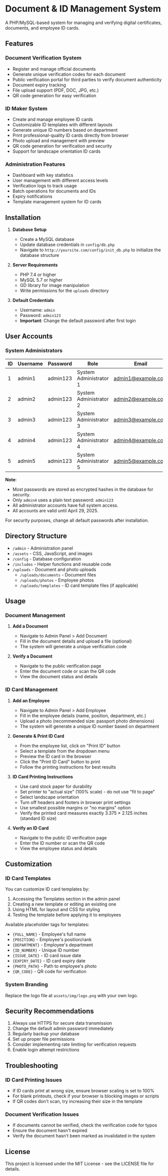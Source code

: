 # Document & ID Management System

A PHP/MySQL-based system for managing and verifying digital certificates, documents, and employee ID cards.

## Features

### Document Verification System
- Register and manage official documents
- Generate unique verification codes for each document
- Public verification portal for third parties to verify document authenticity
- Document expiry tracking
- File upload support (PDF, DOC, JPG, etc.)
- QR code generation for easy verification

### ID Maker System
- Create and manage employee ID cards
- Customizable ID templates with different layouts
- Generate unique ID numbers based on department
- Print professional-quality ID cards directly from browser
- Photo upload and management with preview
- QR code generation for verification and security
- Support for landscape orientation ID cards

### Administration Features
- Dashboard with key statistics
- User management with different access levels
- Verification logs to track usage
- Batch operations for documents and IDs
- Expiry notifications
- Template management system for ID cards

## Installation

1. **Database Setup**
   - Create a MySQL database
   - Update database credentials in `config/db.php`
   - Navigate to `http://yoursite.com/config/init_db.php` to initialize the database structure

2. **Server Requirements**
   - PHP 7.4 or higher
   - MySQL 5.7 or higher
   - GD library for image manipulation
   - Write permissions for the `uploads` directory

3. **Default Credentials**
   - Username: `admin`
   - Password: `admin123`
   - **Important**: Change the default password after first login

## User Accounts

### System Administrators
| ID | Username | Password | Role | Email | Status |
|----|----------|----------|------|-------|--------|
| 1   | admin1 | admin123 | System Administrator 1 | admin1@example.com | active |
| 2   | admin2 | admin123 | System Administrator 2 | admin2@example.com | active |
| 3   | admin3 | admin123 | System Administrator 3 | admin3@example.com | active |
| 4   | admin4 | admin123 | System Administrator 4 | admin4@example.com | active |
| 5   | admin5 | admin123 | System Administrator 5 | admin5@example.com | active |

**Note**: 
- Most passwords are stored as encrypted hashes in the database for security.
- Only `admin4` uses a plain text password: `admin123`
- All administrator accounts have full system access.
- All accounts are valid until April 29, 2025.

For security purposes, change all default passwords after installation.

## Directory Structure

- `/admin` - Administration panel
- `/assets` - CSS, JavaScript, and images
- `/config` - Database configuration
- `/includes` - Helper functions and reusable code
- `/uploads` - Document and photo uploads
  - `/uploads/documents` - Document files
  - `/uploads/photos` - Employee photos
  - `/uploads/templates` - ID card template files (if applicable)

## Usage

### Document Management

1. **Add a Document**
   - Navigate to Admin Panel > Add Document
   - Fill in the document details and upload a file (optional)
   - The system will generate a unique verification code

2. **Verify a Document**
   - Navigate to the public verification page
   - Enter the document code or scan the QR code
   - View the document status and details

### ID Card Management

1. **Add an Employee**
   - Navigate to Admin Panel > Add Employee
   - Fill in the employee details (name, position, department, etc.)
   - Upload a photo (recommended size: passport photo dimensions)
   - The system will generate a unique ID number based on department

2. **Generate & Print ID Card**
   - From the employee list, click on "Print ID" button
   - Select a template from the dropdown menu
   - Preview the ID card in the browser
   - Click the "Print ID Card" button to print
   - Follow the printing instructions for best results

3. **ID Card Printing Instructions**
   - Use card stock paper for durability
   - Set printer to "actual size" (100% scale) - do not use "fit to page"
   - Select landscape orientation
   - Turn off headers and footers in browser print settings
   - Use smallest possible margins or "no margins" option
   - Verify the printed card measures exactly 3.375 × 2.125 inches (standard ID size)

4. **Verify an ID Card**
   - Navigate to the public ID verification page
   - Enter the ID number or scan the QR code
   - View the employee status and details

## Customization

### ID Card Templates
You can customize ID card templates by:
1. Accessing the Templates section in the admin panel
2. Creating a new template or editing an existing one
3. Using HTML for layout and CSS for styling
4. Testing the template before applying it to employees

Available placeholder tags for templates:
- `{FULL_NAME}` - Employee's full name
- `{POSITION}` - Employee's position/rank
- `{DEPARTMENT}` - Employee's department
- `{ID_NUMBER}` - Unique ID number
- `{ISSUE_DATE}` - ID card issue date
- `{EXPIRY_DATE}` - ID card expiry date
- `{PHOTO_PATH}` - Path to employee's photo
- `{QR_CODE}` - QR code for verification

### System Branding
Replace the logo file at `assets/img/logo.png` with your own logo.

## Security Recommendations

1. Always use HTTPS for secure data transmission
2. Change the default admin password immediately
3. Regularly backup your database
4. Set up proper file permissions
5. Consider implementing rate limiting for verification requests
6. Enable login attempt restrictions

## Troubleshooting

### ID Card Printing Issues
- If ID cards print at wrong size, ensure browser scaling is set to 100%
- For blank printouts, check if your browser is blocking images or scripts
- If QR codes don't scan, try increasing their size in the template

### Document Verification Issues
- If documents cannot be verified, check the verification code for typos
- Ensure the document hasn't expired
- Verify the document hasn't been marked as invalidated in the system

## License

This project is licensed under the MIT License - see the LICENSE file for details. 